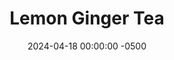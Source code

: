 ---
layout: post
title:  "Lemon Ginger Tea"
date:   2024-04-18 00:00:00 -0500
categories:
- Recipes
- Drinks
permalink: /recipes/lemon-ginger-tea
image: /assets/Food/Drinks/Lemon Ginger/lemon-ginger.jpg
ing: lemonginger-ing
facts: lemonginger-facts
section1: 
start2: 
section2: 
start3: 
section3: 
start4: 
section4: 
start5: 
section5: 
Prep: 10
Rest: 
Cook: 
Source1: https://www.acouplecooks.com/lemon-ginger-tea/
Source2: 
whisk: https://s.samsungfood.com/oY6YQ
tags: 
- tea
- fresh ginger
- lemon juice
- boil
- microwave
- warm
- winter
- sip
Description: I've had a bunch of fresh ginger left over lately, so this has been one of my go to ways to churn through it. Who knew making herbal tea is so easy; just boil water with some sort of flavoring (in this case fresh ginger and lemon juice), and sip!
Instructions: 
- In a small pot, bring water to a boil. Add the ginger into the pot, and let simmer for 5 minutes<br><br>

- Strain through a fine mesh strainer into a mug to remove the ginger. Stir in lemon juice, and optionally some honey if you like it sweeter<br><br>

- You can also make the tea in the microwave. Just microwave the water until hot and add the ginger. Let steep for a few minutes before straining and adding the lemon
---